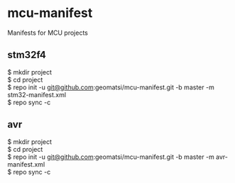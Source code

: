# mcu-manifest
Manifests for MCU projects

## stm32f4
$ mkdir project  
$ cd project  
$ repo init -u git@github.com:geomatsi/mcu-manifest.git -b master -m stm32-manifest.xml  
$ repo sync -c  

## avr
$ mkdir project  
$ cd project  
$ repo init -u git@github.com:geomatsi/mcu-manifest.git -b master -m avr-manifest.xml  
$ repo sync -c  
